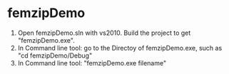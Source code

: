 # femzipDemo
1. Open femzipDemo.sln with vs2010. Build the project to get "femzipDemo.exe".
2. In Command line tool: go to the Directoy of femzipDemo.exe, such as "cd femzipDemo/Debug"
3. In Command line tool: "femzipDemo.exe filename"

